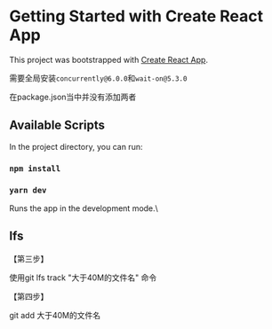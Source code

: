 # Getting Started with Create React App

This project was bootstrapped with [Create React App](https://github.com/facebook/create-react-app).

需要全局安装`concurrently@6.0.0`和`wait-on@5.3.0`

在package.json当中并没有添加两者

## Available Scripts

In the project directory, you can run:
### `npm install`
### `yarn dev`

Runs the app in the development mode.\



## lfs
【第三步】

使用git lfs track "大于40M的文件名" 命令


【第四步】

git add 大于40M的文件名